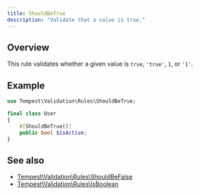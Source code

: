 ```yaml
---
title: ShouldBeTrue
description: "Validate that a value is true."
---
```


## Overview

This rule validates whether a given value is `true`, `'true'`, `1`, or `'1'`.

## Example

```php
use Tempest\Validation\Rules\ShouldBeTrue;

final class User
{
    #[ShouldBeTrue()]
    public bool $isActive;
}
```

## See also

- [Tempest\Validation\Rules\ShouldBeFalse](40-should-be-false.md)
- [Tempest\Validation\Rules\IsBoolean](22-is-boolean.md)
